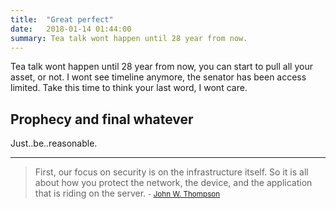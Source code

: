 ```yaml
---
title:  "Great perfect"
date:   2018-01-14 01:44:00
summary: Tea talk wont happen until 28 year from now.
---
```


Tea talk wont happen until 28 year from now, you can start to pull all your asset, or not. I wont see timeline anymore, the senator has been access limited. Take this time to think your last word, I wont care.

## Prophecy and final whatever

Just..be..reasonable.


---
> First, our focus on security is on the infrastructure itself. So it is all about how you protect the network, the device, and the application that is riding on the server.
> <small>- [John W. Thompson](https://www.brainyquote.com/quotes/john_w_thompson_339843)</small>